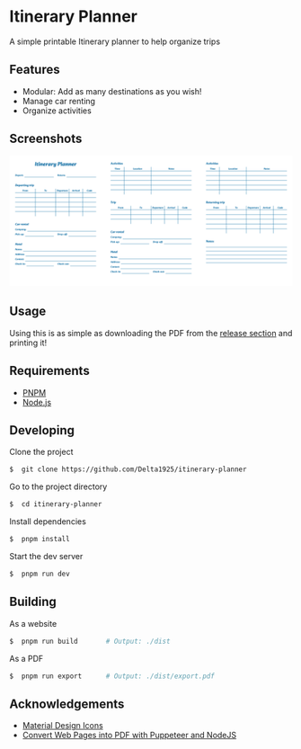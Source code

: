 
# Itinerary Planner

A simple printable Itinerary planner to help organize trips


## Features

- Modular: Add as many destinations as you wish!
- Manage car renting
- Organize activities


## Screenshots

![A view of the three pages](screenshot.png)


## Usage

Using this is as simple as downloading the PDF from the [release section](https://github.com/Delta1925/itinerary-planner/releases) and printing it!
## Requirements

- [PNPM](https://pnpm.io/)
- [Node.js](https://nodejs.org/)
## Developing

Clone the project

```bash
$  git clone https://github.com/Delta1925/itinerary-planner
```

Go to the project directory

```bash
$  cd itinerary-planner
```

Install dependencies

```bash
$  pnpm install
```

Start the dev server

```bash
$  pnpm run dev
```


## Building

As a website

```bash
$  pnpm run build       # Output: ./dist
```

As a PDF

```bash
$  pnpm run export      # Output: ./dist/export.pdf
```

## Acknowledgements

 - [Material Design Icons](https://github.com/Templarian/MaterialDesign)
 - [Convert Web Pages into PDF with Puppeteer and NodeJS](https://livecodestream.dev/post/convert-web-pages-into-pdfs-with-puppeteer-and-nodejs/)
 

